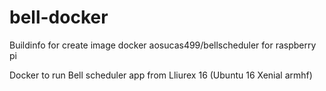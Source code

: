 # bell-docker

Buildinfo for create image docker aosucas499/bellscheduler for raspberry pi 

Docker to run Bell scheduler app from Lliurex 16 (Ubuntu 16 Xenial armhf)
